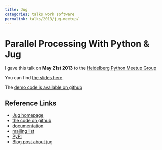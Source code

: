```yaml
---
title: Jug
categories: talks work software
permalink: talks/2013/jug-meetup/
---
```


# Parallel Processing With Python & Jug

I gave this talk on **May 21st 2013** to the [Heidelberg Python Meetup
Group](http://www.meetup.com/HeidelbergPython/)

You can find [the slides here](/files/talks/2013/jug-python-meetup.pdf).

The [demo code is available on
github](https://github.com/luispedro/jug-presentations/tree/master/jug-segmentation-tutorial)

## Reference Links

-   [Jug homepage](/software/jug)
-   [the code on github](http://github.com/luispedro/jug)
-   [documentation](http://jug.rtfd.org)
-   [mailing list](http://groups.google.com/group/jug-users)
-   [PyPI](https://pypi.python.org/pypi/Jug)
-   [Blog post about
    jug](https://metarabbit.wordpress.com/2013/05/20/segmenting-images-in-parallel-with-python-jug/)
